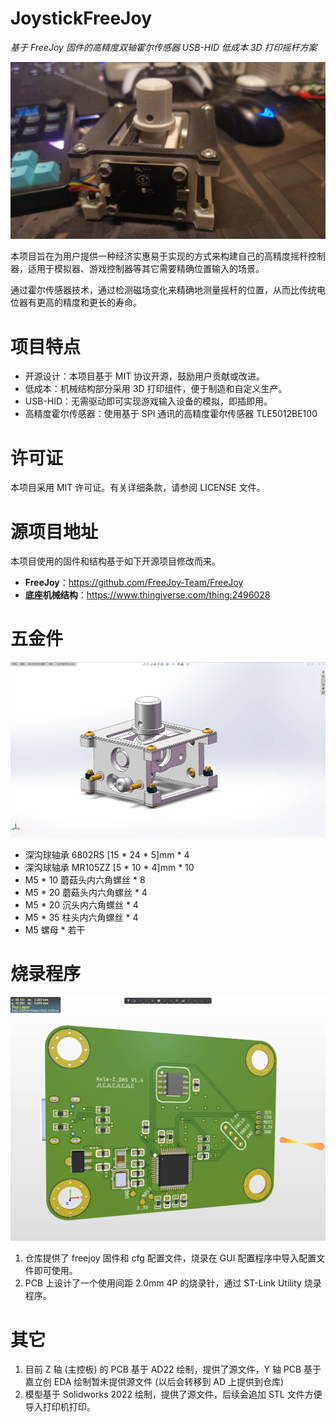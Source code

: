 # JoystickFreeJoy

*基于 FreeJoy 固件的高精度双轴霍尔传感器 USB-HID 低成本 3D 打印摇杆方案*

![](img/img_01.jpg)

本项目旨在为用户提供一种经济实惠易于实现的方式来构建自己的高精度摇杆控制器，适用于模拟器、游戏控制器等其它需要精确位置输入的场景。

通过霍尔传感器技术，通过检测磁场变化来精确地测量摇杆的位置，从而比传统电位器有更高的精度和更长的寿命。

# 项目特点

- 开源设计：本项目基于 MIT 协议开源，鼓励用户贡献或改进。
- 低成本：机械结构部分采用 3D 打印组件，便于制造和自定义生产。
- USB-HID：无需驱动即可实现游戏输入设备的模拟，即插即用。
- 高精度霍尔传感器：使用基于 SPI 通讯的高精度霍尔传感器 TLE5012BE100

# 许可证

本项目采用 MIT 许可证。有关详细条款，请参阅 LICENSE 文件。

# 源项目地址

本项目使用的固件和结构基于如下开源项目修改而来。

- **FreeJoy**：https://github.com/FreeJoy-Team/FreeJoy
- **底座机械结构**：https://www.thingiverse.com/thing:2496028

# 五金件

![](img/img_02.jpg)

- 深沟球轴承 6802RS [15 * 24 * 5]mm * 4
- 深沟球轴承 MR105ZZ [5 * 10 * 4]mm * 10
- M5 * 10 蘑菇头内六角螺丝 * 8
- M5 * 20 蘑菇头内六角螺丝 * 4
- M5 * 20 沉头内六角螺丝 * 4
- M5 * 35 柱头内六角螺丝 * 4
- M5 螺母 * 若干 
 
# 烧录程序

![](img/img_03.jpg)

1. 仓库提供了 freejoy 固件和 cfg 配置文件，烧录在 GUI 配置程序中导入配置文件即可使用。
2. PCB 上设计了一个使用间距 2.0mm 4P 的烧录针，通过 ST-Link Utility 烧录程序。

# 其它

1. 目前 Z 轴 (主控板) 的 PCB 基于 AD22 绘制，提供了源文件，Y 轴 PCB 基于嘉立创 EDA 绘制暂未提供源文件 (以后会转移到 AD 上提供到仓库)
2. 模型基于 Solidworks 2022 绘制，提供了源文件，后续会追加 STL 文件方便导入打印机打印。
